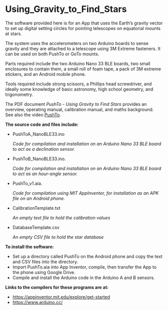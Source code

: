 # Using_Gravity_to_Find_Stars

The software provided here is for an App that uses the Earth’s gravity vector to set up digital setting circles for pointing telescopes on equatorial mounts at stars.

The system uses the accelerometers on two Arduino boards to sense gravity and they are attached to a telescope using 3M Extreme fasteners. It can be used on both PushTo or GoTo mounts.

Parts required include the two Arduino Nano 33 BLE boards, two small enclosures to contain them, a small roll of foam tape, a pack of 3M extreme stickers, and an Android mobile phone.

Tools required include strong scissors, a Phillips head screwdriver, and ideally some knowledge of basic astronomy, high school geometry, and trigonometry.

The PDF document *PushTo - Using Gravity to Find Stars* provides an overview, operating manual, calibration manual, and maths background. See also the video [PushTo](https://youtu.be/jDFmWMqel0E).

**The source code and files include:**

- PushToA_NanoBLE33.ino

  *Code for compilation and installation on an Arduino Nano 33 BLE board to act as a declination sensor.*
- PushToB_NanoBLE33.ino.

  *Code for compilation and installation on an Arduino Nano 33 BLE board  to act as an hour-angle sensor.*
- PushTo_v1.aia.

  *Code for compilation using MIT AppInventor, for installation as an APK file on an Android phone.*
- CalibrationTemplate.txt

  *An empty text file to hold the calibration values*
- DatabaseTemplate.csv

  *An empty CSV file to hold the star database*

**To install the software:**
  - Set up a directory called PushTo on the Android phone and copy the text and CSV files into the directory.
  - Import PushTo.aia into App Inventor, compile, then transfer the App to the phone using Google Drive.
  - Compile and install the Arduino code in the Arduino A and B sensors.
  
**Links to the compilers for these programs are at:**
  - https://appinventor.mit.edu/explore/get-started
  - https://www.arduino.cc/

